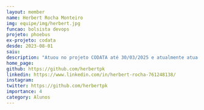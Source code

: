 ```yaml
---
layout: member
name: Herbert Rocha Monteiro
img: equipe/img/herbert.jpg
funcao: bolsista devops
projeto: phoebus
ex-projeto: codata
desde: 2023-08-01
saiu: 
description: "Atuou no projeto CODATA até 30/03/2025 e atualmente atua no projeto Phoebus, na área de Devops."
home_page: 
github: https://github.com/herbertpk
linkedin: https://www.linkedin.com/in/herbert-rocha-761248138/
instagram: 
twitter: https://github.com/herbertpk
importance: 4
category: Alunos
---
```

